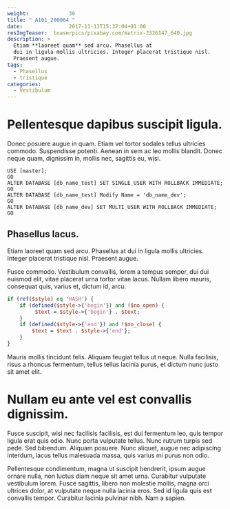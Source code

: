 ```yaml
---
weight:             30
title: " A101_200064 "
date:               2017-11-13T15:37:04+01:00
resImgTeaser:  teaserpics/pixabay.com/matrix-2326147_640.jpg
description: >
  Etiam **laoreet quam** sed arcu. Phasellus at
  dui in ligula mollis ultricies. Integer placerat tristique nisl.
  Praesent augue. 
tags:
  - Phasellus
  - tristique
categories:
  - Vestibulum
---
```


# Pellentesque dapibus suscipit ligula. 

Donec posuere augue in quam. Etiam vel tortor sodales tellus
ultricies commodo. Suspendisse potenti. Aenean in sem ac leo mollis
blandit. Donec neque quam, dignissim in, mollis nec, sagittis eu,
wisi. 

```tsql
USE [master];
GO
ALTER DATABASE [db_name_test] SET SINGLE_USER WITH ROLLBACK IMMEDIATE;
GO
ALTER DATABASE [db_name_test] Modify Name = 'db_name_dev';
GO
ALTER DATABASE [db_name_dev] SET MULTI_USER WITH ROLLBACK IMMEDIATE;
GO
```


## Phasellus lacus. 

Etiam laoreet quam sed arcu. Phasellus at
dui in ligula mollis ultricies. Integer placerat tristique nisl.
Praesent augue. 

Fusce commodo. Vestibulum convallis, lorem a tempus semper, dui dui
euismod elit, vitae placerat urna tortor vitae lacus. Nullam libero
mauris, consequat quis, varius et, dictum id, arcu. 

```perl
if (ref($style) eq 'HASH') {
    if (defined($style->{'begin'}) and !$no_open) {
         $text = $style->{'begin'} . $text;
    }
    if (defined($style->{'end'}) and !$no_close) {
        $text = $text . $style->{'end'};
    }
}
```
Mauris mollis tincidunt felis. Aliquam feugiat tellus ut neque.
Nulla facilisis, risus a rhoncus fermentum, tellus tellus lacinia
purus, et dictum nunc justo sit amet elit.

# Nullam eu ante vel est convallis dignissim. 

Fusce suscipit, wisi nec facilisis facilisis, est dui fermentum leo,
quis tempor ligula erat quis odio. Nunc porta vulputate tellus. Nunc
rutrum turpis sed pede. Sed bibendum. Aliquam posuere. Nunc
aliquet, augue nec adipiscing interdum, lacus tellus malesuada massa,
quis varius mi purus non odio. 

Pellentesque condimentum, magna ut suscipit hendrerit, ipsum augue
ornare nulla, non luctus diam neque sit amet urna. Curabitur
vulputate vestibulum lorem. Fusce sagittis, libero non molestie
mollis, magna orci ultrices dolor, at vulputate neque nulla lacinia
eros. Sed id ligula quis est convallis tempor. Curabitur lacinia
pulvinar nibh. Nam a sapien.
